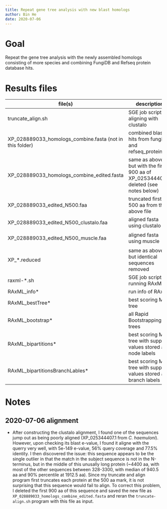 ```yaml
---
title: Repeat gene tree analysis with new blast homologs
author: Bin He
date: 2020-07-06
---
```

# Goal
Repeat the gene tree analysis with the newly assembled homologs consisting of more species and combining FungiDB and Refseq protein database hits.

# Results files
file(s) | description | source 
------- | ----------- | ------
truncate_align.sh | SGE job script for aligning with clustalo | custom, HB
XP_028889033_homologs_combine.fasta (not in this folder) | combined blast hits from fungidb and refseq_protein | HB
XP_028889033_homologs_combine_edited.fasta | same as above but with the first 900 aa of XP_025344407.1 deleted (see notes below) | HB
XP_028889033_edited_N500.faa | truncated first 500 aa from the above file | result from truncate-align.sh
XP_028889033_edited_N500_clustalo.faa | aligned fasta using clustalo | result from truncate-align.sh
XP_028889033_edited_N500_muscle.faa | aligned fasta using muscle | `muscle -in XP_028889033_edited_N500.faa -out XP_028889033_edited_N500_muscle.faa`
XP_*.reduced | same as above but identical sequences removed | generated automatically by RAxML
raxml-*.sh | SGE job script for running RAxML | custom, HB
RAxML_info* | run info of RAxML | RAxML
RAxML_bestTree* | best scoring ML tree | RAxML
RAxML_bootstrap* | all Rapid Bootstrapping trees | RAxML
RAxML_bipartitions* | best scoring ML tree with support values stored as node labels | RAxML
RAxML_bipartitionsBranchLables* | best scoring ML tree with support values stored as branch labels | RAxML, not supported by FigTree

# Notes
## 2020-07-06 alignment
- After constructing the clustalo alignment, I found one of the sequences jump out as being poorly aligned (XP_025344407.1 from _C. haemuloni_). However, upon checking its blast e-value, I found it aligne with the querry very well, with 5e-149 e-value, 56% query coverage and 77.5% identity. I then discovered the issue: this sequence appears to be the single outlier in that the match in the subject sequence is not in the N-terminus, but in the middle of this unusally long protein (~4400 aa, with most of the other sequences between 328-3300, with median of 940.5 aa and 90% percentile at 1912.5 aa). Since my truncate and align program first truncates each protein at the 500 aa mark, it is not surprising that this sequence would fail to align. To correct this problem, I deleted the first 900 aa of this sequence and saved the new file as `XP_028889033_homologs_combine_edited.fasta` and reran the `truncate-align.sh` program with this file as input.
